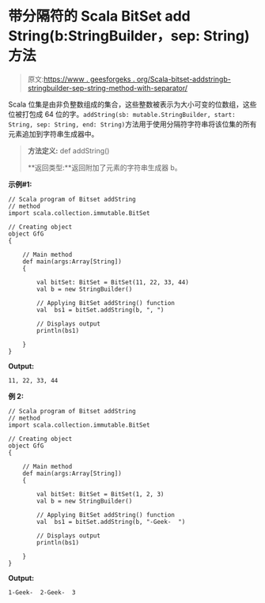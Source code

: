 # 带分隔符的 Scala BitSet add String(b:StringBuilder，sep: String)方法

> 原文:[https://www . geesforgeks . org/Scala-bitset-addstringb-stringbuilder-sep-string-method-with-separator/](https://www.geeksforgeeks.org/scala-bitset-addstringb-stringbuilder-sep-string-method-with-separator/)

Scala 位集是由非负整数组成的集合，这些整数被表示为大小可变的位数组，这些位被打包成 64 位的字。`addString(sb: mutable.StringBuilder, start: String, sep: String, end: String)`方法用于使用分隔符字符串将该位集的所有元素追加到字符串生成器中。

> **方法定义:** def addString()
> 
> **返回类型:**返回附加了元素的字符串生成器 b。

**示例#1:**

```
// Scala program of Bitset addString
// method 
import scala.collection.immutable.BitSet 

// Creating object 
object GfG 
{ 

    // Main method 
    def main(args:Array[String]) 
    { 

        val bitSet: BitSet = BitSet(11, 22, 33, 44) 
        val b = new StringBuilder()

        // Applying BitSet addString() function 
        val  bs1 = bitSet.addString(b, ", ")

        // Displays output 
        println(bs1) 

    } 
} 
```

**Output:**

```
11, 22, 33, 44

```

**例 2:**

```
// Scala program of Bitset addString
// method 
import scala.collection.immutable.BitSet 

// Creating object 
object GfG 
{ 

    // Main method 
    def main(args:Array[String]) 
    { 

        val bitSet: BitSet = BitSet(1, 2, 3) 
        val b = new StringBuilder()

        // Applying BitSet addString() function 
        val  bs1 = bitSet.addString(b, "-Geek-  ")

        // Displays output 
        println(bs1) 

    } 
} 
```

**Output:**

```
1-Geek-  2-Geek-  3

```